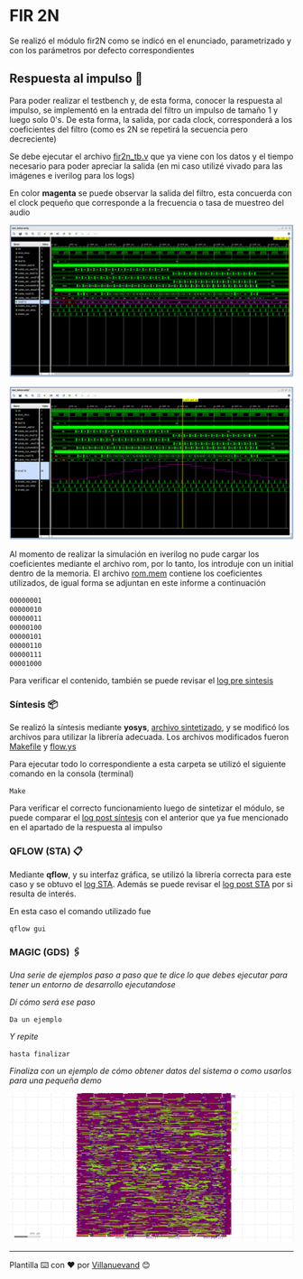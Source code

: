 # FIR 2N

Se realizó el módulo fir2N como se indicó en el enunciado, parametrizado y con los parámetros por defecto correspondientes

## Respuesta al impulso 🚀

Para poder realizar el testbench y, de esta forma, conocer la respuesta al impulso, se implementó en la entrada del filtro un impulso de tamaño 1 y luego solo 0's. De esta forma, la salida, por cada clock, corresponderá a los coeficientes del filtro (como es 2N se repetirá la secuencia pero decreciente)

Se debe ejecutar el archivo [fir2n_tb.v](https://github.com/eaanais/IEE2753-2019-eaanais/blob/master/proyecto/testbench/fir2n_tb.v) que ya viene con los datos y el tiempo necesario para poder apreciar la salida (en mi caso utilizé vivado para las imágenes e iverilog para los logs)

En color **magenta** se puede observar la salida del filtro, esta concuerda con el clock pequeño que corresponde a la frecuencia o tasa de muestreo del audio

![testbenc_registro](/proyecto/testbench/respuesta_al_impulso.png)

![testbench_grafico](/proyecto/testbench/respuesta_al_impulso_grafico.png)

Al momento de realizar la simulación en iverilog no pude cargar los coeficientes mediante el archivo rom, por lo tanto, los introduje con un initial dentro de la memoria. El archivo [rom.mem](https://github.com/eaanais/IEE2753-2019-eaanais/blob/master/proyecto/rtl/rom.mem) contiene los coeficientes utilizados, de igual forma se adjuntan en este informe a continuación

```
00000001
00000010
00000011
00000100
00000101
00000110
00000111
00001000
```

Para verificar el contenido, también se puede revisar el [log pre sintesis](https://github.com/eaanais/IEE2753-2019-eaanais/blob/master/proyecto/testbench/fir2n_tb.v)

### Síntesis 📦

Se realizó la síntesis mediante **yosys**, [archivo sintetizado](https://github.com/eaanais/IEE2753-2019-eaanais/blob/master/proyecto/yosys/synth.v), y se modificó los archivos para utilizar la librería adecuada. Los archivos modificados fueron [Makefile](https://github.com/eaanais/IEE2753-2019-eaanais/blob/master/proyecto/yosys/Makefile) y [flow.ys](https://github.com/eaanais/IEE2753-2019-eaanais/blob/master/proyecto/yosys/flow.ys)

Para ejecutar todo lo correspondiente a esta carpeta se utilizó el siguiente comando en la consola (terminal)

```
Make
```

Para verificar el correcto funcionamiento luego de sintetizar el módulo, se puede comparar el [log post síntesis](https://github.com/eaanais/IEE2753-2019-eaanais/blob/master/proyecto/iverilog_sintetizado/log_fir_sintetizado.log) con el anterior que ya fue mencionado en el apartado de la respuesta al impulso

### QFLOW (STA) 📋
Mediante **qflow**, y su interfaz gráfica, se utilizó la librería correcta para este caso y se obtuvo el [log STA](https://github.com/eaanais/IEE2753-2019-eaanais/blob/master/proyecto/qflow/log/sta.log). Además se puede revisar el [log post STA](https://github.com/eaanais/IEE2753-2019-eaanais/blob/master/proyecto/qflow/log/post_sta.log) por si resulta de interés.

En esta caso el comando utilizado fue

```
qflow gui
```

### MAGIC (GDS) 🖇️

_Una serie de ejemplos paso a paso que te dice lo que debes ejecutar para tener un entorno de desarrollo ejecutandose_

_Dí cómo será ese paso_

```
Da un ejemplo
```

_Y repite_

```
hasta finalizar
```

_Finaliza con un ejemplo de cómo obtener datos del sistema o como usarlos para una pequeña demo_

![gds_png](/proyecto/qflow/layout/imagen_final.png)

---
Plantilla ⌨️ con ❤️ por [Villanuevand](https://github.com/Villanuevand) 😊
